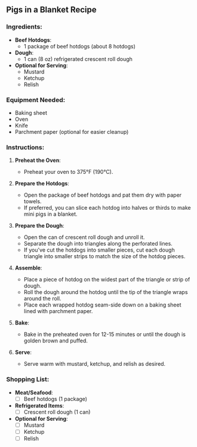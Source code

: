 ## Pigs in a Blanket Recipe

### Ingredients:
- **Beef Hotdogs**:
  - 1 package of beef hotdogs (about 8 hotdogs)
- **Dough**:
  - 1 can (8 oz) refrigerated crescent roll dough
- **Optional for Serving**:
  - Mustard
  - Ketchup
  - Relish

### Equipment Needed:
- Baking sheet
- Oven
- Knife
- Parchment paper (optional for easier cleanup)

### Instructions:

1. **Preheat the Oven**:
   - Preheat your oven to 375°F (190°C).

2. **Prepare the Hotdogs**:
   - Open the package of beef hotdogs and pat them dry with paper towels.
   - If preferred, you can slice each hotdog into halves or thirds to make mini pigs in a blanket.

3. **Prepare the Dough**:
   - Open the can of crescent roll dough and unroll it.
   - Separate the dough into triangles along the perforated lines.
   - If you've cut the hotdogs into smaller pieces, cut each dough triangle into smaller strips to match the size of the hotdog pieces.

4. **Assemble**:
   - Place a piece of hotdog on the widest part of the triangle or strip of dough.
   - Roll the dough around the hotdog until the tip of the triangle wraps around the roll.
   - Place each wrapped hotdog seam-side down on a baking sheet lined with parchment paper.

5. **Bake**:
   - Bake in the preheated oven for 12-15 minutes or until the dough is golden brown and puffed.

6. **Serve**:
   - Serve warm with mustard, ketchup, and relish as desired.

### Shopping List:

- **Meat/Seafood**:
  - [ ] Beef hotdogs (1 package)
- **Refrigerated Items**:
  - [ ] Crescent roll dough (1 can)
- **Optional for Serving**:
  - [ ] Mustard
  - [ ] Ketchup
  - [ ] Relish
